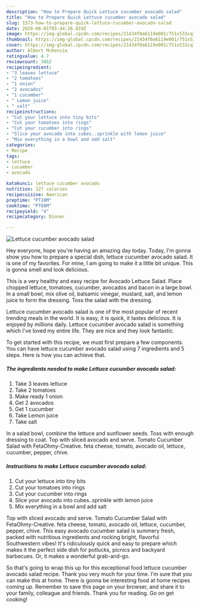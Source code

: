 ```yaml
---
description: "How to Prepare Quick Lettuce cucumber avocado salad"
title: "How to Prepare Quick Lettuce cucumber avocado salad"
slug: 1573-how-to-prepare-quick-lettuce-cucumber-avocado-salad
date: 2020-08-01T05:44:26.819Z
image: https://img-global.cpcdn.com/recipes/21434f0a6119e001/751x532cq70/lettuce-cucumber-avocado-salad-recipe-main-photo.jpg
thumbnail: https://img-global.cpcdn.com/recipes/21434f0a6119e001/751x532cq70/lettuce-cucumber-avocado-salad-recipe-main-photo.jpg
cover: https://img-global.cpcdn.com/recipes/21434f0a6119e001/751x532cq70/lettuce-cucumber-avocado-salad-recipe-main-photo.jpg
author: Albert McKenzie
ratingvalue: 4.7
reviewcount: 3862
recipeingredient:
- "3 leaves lettuce"
- "2 tomatoes"
- "1 onion"
- "2 avocados"
- "1 cucumber"
- " Lemon juice"
- " salt"
recipeinstructions:
- "Cut your lettuce into tiny bits"
- "Cut your tomatoes into rings"
- "Cut your cucumber into rings"
- "Slice your avocado into cubes..sprinkle with lemon juice"
- "Mix everything in a bowl and add salt"
categories:
- Recipe
tags:
- lettuce
- cucumber
- avocado

katakunci: lettuce cucumber avocado 
nutrition: 127 calories
recipecuisine: American
preptime: "PT10M"
cooktime: "PT60M"
recipeyield: "4"
recipecategory: Dinner

---
```



![Lettuce cucumber avocado salad](https://img-global.cpcdn.com/recipes/21434f0a6119e001/751x532cq70/lettuce-cucumber-avocado-salad-recipe-main-photo.jpg)

Hey everyone, hope you're having an amazing day today. Today, I'm gonna show you how to prepare a special dish, lettuce cucumber avocado salad. It is one of my favorites. For mine, I am going to make it a little bit unique. This is gonna smell and look delicious.

This is a very healthy and easy recipe for Avocado Lettuce Salad. Place chopped lettuce, tomatoes, cucumber, avocados and bacon in a large bowl. In a small bowl, mix olive oil, balsamic vinegar, mustard, salt, and lemon juice to form the dressing. Toss the salad with the dressing.

Lettuce cucumber avocado salad is one of the most popular of recent trending meals in the world. It is easy, it is quick, it tastes delicious. It is enjoyed by millions daily. Lettuce cucumber avocado salad is something which I've loved my entire life. They are nice and they look fantastic.


To get started with this recipe, we must first prepare a few components. You can have lettuce cucumber avocado salad using 7 ingredients and 5 steps. Here is how you can achieve that.

<!--inarticleads1-->

##### The ingredients needed to make Lettuce cucumber avocado salad:

1. Take 3 leaves lettuce
1. Take 2 tomatoes
1. Make ready 1 onion
1. Get 2 avocados
1. Get 1 cucumber
1. Take  Lemon juice
1. Take  salt


In a salad bowl, combine the lettuce and sunflower seeds. Toss with enough dressing to coat. Top with sliced avocado and serve. Tomato Cucumber Salad with FetaOhmy-Creative. feta cheese, tomato, avocado oil, lettuce, cucumber, pepper, chive. 

<!--inarticleads2-->

##### Instructions to make Lettuce cucumber avocado salad:

1. Cut your lettuce into tiny bits
1. Cut your tomatoes into rings
1. Cut your cucumber into rings
1. Slice your avocado into cubes..sprinkle with lemon juice
1. Mix everything in a bowl and add salt


Top with sliced avocado and serve. Tomato Cucumber Salad with FetaOhmy-Creative. feta cheese, tomato, avocado oil, lettuce, cucumber, pepper, chive. This easy avocado cucumber salad is summery fresh, packed with nutritious ingredients and rocking bright, flavorful Southwestern vibes! It&#39;s ridiculously quick and easy to prepare which makes it the perfect side dish for potlucks, picnics and backyard barbecues. Or, it makes a wonderful grab-and-go. 

So that's going to wrap this up for this exceptional food lettuce cucumber avocado salad recipe. Thank you very much for your time. I'm sure that you can make this at home. There is gonna be interesting food at home recipes coming up. Remember to save this page on your browser, and share it to your family, colleague and friends. Thank you for reading. Go on get cooking!
